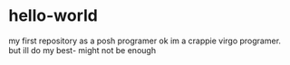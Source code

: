# hello-world
my first repository as a posh programer 
ok im a crappie virgo programer. but ill do my best-  might not be enough 

